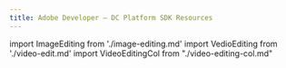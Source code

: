 ```yaml
---
title: Adobe Developer — DC Platform SDK Resources
---
```

import ImageEditing from './image-editing.md'
import VedioEditing from './video-edit.md'
import VideoEditingCol from "./video-editing-col.md"


<WrapperComponent slots="content" theme="light" className="w-45 quick-action-content"/>

<ImageEditing/>

<WrapperComponent slots="content" theme="light" className="w-25"/>

<VedioEditing/>

<WrapperComponent slots="content" theme="light" className="w-25 "/>

<VideoEditingCol/>